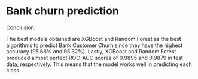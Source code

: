 # Bank churn prediction 
Conclusion: 

The best models obtained are XGBoost and Random Forest as the best algorithms to predict Bank Customer Churn since they have the highest accuracy (95.68% and 95.32%). Lastly, XGBoost and Random Forest produced almost perfect ROC-AUC scores of 0.9895 and 0.9879 in test data, respectively. This means that the model works well in predicting each class.
